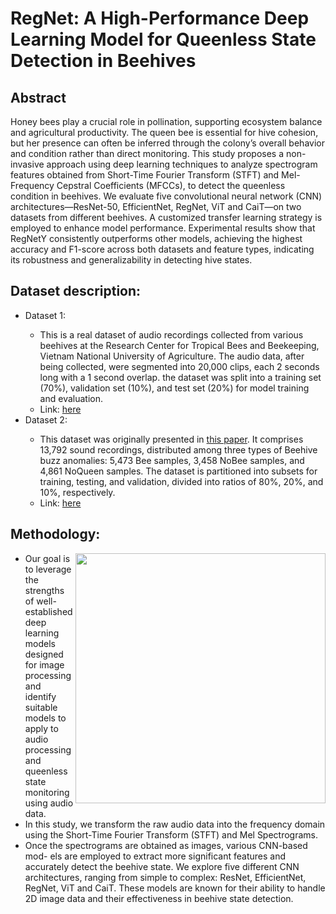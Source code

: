 # RegNet: A High-Performance Deep Learning Model for Queenless State Detection in Beehives
<h2>Abstract</h2>

Honey bees play a crucial role in pollination, supporting ecosystem balance and agricultural productivity. The queen bee is essential for hive cohesion, but her presence can often be inferred through the colony’s overall behavior and condition rather than direct monitoring. This study proposes a non-invasive approach using deep learning techniques to analyze spectrogram features obtained from Short-Time Fourier Transform (STFT) and Mel-Frequency Cepstral Coefficients (MFCCs), to detect the queenless condition in beehives. We evaluate five convolutional neural network (CNN) architectures—ResNet-50, EfficientNet, RegNet, ViT and CaiT—on two datasets from different beehives. A customized transfer learning strategy is employed to enhance model performance. Experimental results show that RegNetY consistently outperforms other models, achieving the highest accuracy and F1-score across both datasets and feature types, indicating its robustness and generalizability in detecting hive states.
<h2>Dataset description:</h2>
<ul>
<li>Dataset 1:</li>
  <span>
    <ul>
      <li>This is a real dataset of audio recordings collected from various beehives at the Research Center for Tropical Bees and Beekeeping, Vietnam National University of Agriculture. The audio data, after being collected, were segmented into 20,000 clips, each 2 seconds long with a 1 second overlap.  the dataset was split into a training set (70%), validation set (10%), and test set (20%) for model training and evaluation.</li> 
      <li>Link: <a href="https://drive.google.com/drive/folders/1cepNqlm2OMJFbytdiCKJBw22amkjNphI?usp=drive_link">here</a></li>
    </ul>
  </span>
<li>Dataset 2:</li>
  <span>
    <ul>
    <li>This dataset was originally presented in <a href="https://doi.org/10.1007/s11042-023-15192-5">this paper</a>. It comprises 13,792 sound recordings, distributed among three types of Beehive buzz anomalies: 5,473 Bee samples, 3,458 NoBee samples, and 4,861 NoQueen samples. The dataset is partitioned into subsets for training, testing, and validation, divided into ratios of 80%, 20%, and 10%, respectively.</li> 
    <li>Link: <a href="https://www.kaggle.com/datasets/yevheniiklymenko/beehive-buzz-anomaliess">here</a></li>
    </ul>
  </span>
</ul>
<h2>Methodology:</h2>
<ul>
  <img src="https://res.cloudinary.com/disxh240j/image/upload/v1740388091/GitHub-RegNet/Methodology_rzfrft.png", width="400" img align="right">
  <li>
    Our goal is to leverage the strengths
of well-established deep learning models designed for image processing and
identify suitable models to apply to audio processing and queenless state
monitoring using audio data.
  </li>
  
  <li>
    In this study, we transform the raw audio data into the
frequency domain using the Short-Time Fourier Transform (STFT) and Mel
Spectrograms.
  </li>
  <li>
    Once the spectrograms are obtained as images, various CNN-based mod-
els are employed to extract more significant features and accurately detect
the beehive state. We explore five different CNN architectures, ranging from
simple to complex: ResNet, EfficientNet, RegNet, ViT and CaiT. These models are known for their ability to handle 2D image data and their effectiveness
in beehive state detection.
  </li>
</ul>
